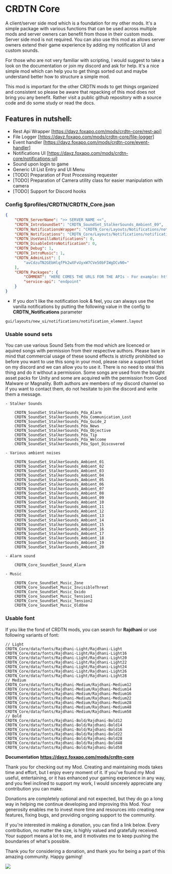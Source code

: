 # CRDTN Core

A client/server side mod which is a foundation for my other mods. It's a simple package with various functions that can be used across multiple mods and server owners can benefit from those in their custom mods. Server side mod is not required. You can also use this mod as allows server owners extend their game experience by adding my notification UI and custom sounds. 

For those who are not very familiar with scripting, I would suggest to take a look on the documentation or join my discord and ask for help. It's a nice simple mod which can help you to get things sorted out and maybe understand better how to structure a simple mod. 

This mod is important for the other CRDTN mods to get things organized and consistent so please be aware that repacking of this mod does not bring you any benefit. Rather visit a public github repository with a source code and do some study or read the docs. 

## Features in nutshell: 

- Rest Api Wrapper [https://dayz.foxapo.com/mods/crdtn-core/rest-api]
- File Logger [https://dayz.foxapo.com/mods/crdtn-core/file-logger]
- Event handler [https://dayz.foxapo.com/mods/crdtn-core/event-handler]
- Notifications UI [https://dayz.foxapo.com/mods/crdtn-core/notifications-ui]
- Sound upon login to game 
- Generic UI List Entry and UI Menu
- [TODO] Preparation of Post Processing requester
- [TODO] Preparation of Camera utility class for easier manipulation with camera
- [TODO] Support for Discord hooks

### Config $profiles/CRDTN/CRDTN_Core.json
```json
{
    "CRDTN_ServerName": ">> SERVER NAME <<",
    "CRDTN_IntroSoundSet": "CRDTN_SoundSet_StalkerSounds_Ambient_09",
    "CRDTN_NotificationsWrapper": "CRDTN_Core/Layouts/Notifications/notifications.layout",
    "CRDTN_Notifications": "CRDTN_Core/Layouts/Notifications/notification_element.layout",
    "CRDTN_UseVanillaNotifications": 0,
    "CRDTN_DisableIntroNotification": 0,
    "CRDTN_Debug": 1,
    "CRDTN_IntroMusic": 1,
    "CRDTN_AdminList": [
        "avCdzuTN2GEbHlqfPk2wXFvUyxW7CVe50bFIWgDCvN0="
    ],
    "CRDTN_Packages": {
        "COMMENT": "HERE COMES THE URLS FOR THE APIs - For example: http://localhost:9999/api",
        "service-api": "endpoint"
    }
}
```

- If you don't like the notification look & feel, you can always use the vanilla notifications by putting the following value in the config to **CRDTN_Notifications** parameter
```
gui/layouts/new_ui/notifications/notification_element.layout
```

### Usable sound sets 

You can use various Sound Sets from the mod which are licenced or aquired songs with permission from their respective authors. Please bare in mind that commercial usage of these sound effects is strictly prohibited so before you want to use this song in your mod, please raise a support ticket on my discord and we can allow you to use it. There is no need to steal this thing and do it without a permission. Some songs are used from the bought asset packs for Unity and some are acquired with the permission from Good Malware or Magnality. Both authors are members of my discord channel so if you want to contact them, do not hesitate to join the discord and write them a message. 

```
- Stalker Sounds 

    CRDTN_SoundSet_StalkerSounds_Pda_Alarm
    CRDTN_SoundSet_StalkerSounds_Pda_Communication_Lost
    CRDTN_SoundSet_StalkerSounds_Pda_Guide_2
    CRDTN_SoundSet_StalkerSounds_Pda_News 
    CRDTN_SoundSet_StalkerSounds_Pda_Objective 
    CRDTN_SoundSet_StalkerSounds_Pda_Tip
    CRDTN_SoundSet_StalkerSounds_Pda_Welcome
    CRDTN_SoundSet_StalkerSounds_Pda_Spot_Discovered

- Various ambient noises 

    CRDTN_SoundSet_StalkerSounds_Ambient_01
    CRDTN_SoundSet_StalkerSounds_Ambient_02
    CRDTN_SoundSet_StalkerSounds_Ambient_03
    CRDTN_SoundSet_StalkerSounds_Ambient_04
    CRDTN_SoundSet_StalkerSounds_Ambient_05
    CRDTN_SoundSet_StalkerSounds_Ambient_06
    CRDTN_SoundSet_StalkerSounds_Ambient_07
    CRDTN_SoundSet_StalkerSounds_Ambient_08
    CRDTN_SoundSet_StalkerSounds_Ambient_09
    CRDTN_SoundSet_StalkerSounds_Ambient_10
    CRDTN_SoundSet_StalkerSounds_Ambient_11
    CRDTN_SoundSet_StalkerSounds_Ambient_12
    CRDTN_SoundSet_StalkerSounds_Ambient_13
    CRDTN_SoundSet_StalkerSounds_Ambient_14
    CRDTN_SoundSet_StalkerSounds_Ambient_15
    CRDTN_SoundSet_StalkerSounds_Ambient_16
    CRDTN_SoundSet_StalkerSounds_Ambient_17
    CRDTN_SoundSet_StalkerSounds_Ambient_18
    CRDTN_SoundSet_StalkerSounds_Ambient_19
    CRDTN_SoundSet_StalkerSounds_Ambient_20

- Alarm sound

    CRDTN_Core_SoundSet_Sound_Alarm

- Music 

    CRDTN_Core_SoundSet_Music_Zone
    CRDTN_Core_SoundSet_Music_InvisibleThreat
    CRDTN_Core_SoundSet_Music_Oxido
    CRDTN_Core_SoundSet_Music_Tension1
    CRDTN_Core_SoundSet_Music_Tension2
    CRDTN_Core_SoundSet_Music_OldOne
```

### Usable font

If you like the fond of CRDTN mods, you can search for **Rajdhani** or use following variants of font: 
```
// Light
CRDTN_Core/data/fonts/Rajdhani-Light/Rajdhani-Light
CRDTN_Core/data/fonts/Rajdhani-Light/Rajdhani-Light16
CRDTN_Core/data/fonts/Rajdhani-Light/Rajdhani-Light20
CRDTN_Core/data/fonts/Rajdhani-Light/Rajdhani-Light22
CRDTN_Core/data/fonts/Rajdhani-Light/Rajdhani-Light24
CRDTN_Core/data/fonts/Rajdhani-Light/Rajdhani-Light26
CRDTN_Core/data/fonts/Rajdhani-Light/Rajdhani-Light28
// Medium
CRDTN_Core/data/fonts/Rajdhani-Medium/Rajdhani-Medium12
CRDTN_Core/data/fonts/Rajdhani-Medium/Rajdhani-Medium14
CRDTN_Core/data/fonts/Rajdhani-Medium/Rajdhani-Medium16
CRDTN_Core/data/fonts/Rajdhani-Medium/Rajdhani-Medium22
CRDTN_Core/data/fonts/Rajdhani-Medium/Rajdhani-Medium28
CRDTN_Core/data/fonts/Rajdhani-Medium/Rajdhani-Medium48
CRDTN_Core/data/fonts/Rajdhani-Medium/Rajdhani-Medium58
// Bold
CRDTN_Core/data/fonts/Rajdhani-Bold/Rajdhani-Bold12
CRDTN_Core/data/fonts/Rajdhani-Bold/Rajdhani-Bold14
CRDTN_Core/data/fonts/Rajdhani-Bold/Rajdhani-Bold16
CRDTN_Core/data/fonts/Rajdhani-Bold/Rajdhani-Bold22
CRDTN_Core/data/fonts/Rajdhani-Bold/Rajdhani-Bold28
CRDTN_Core/data/fonts/Rajdhani-Bold/Rajdhani-Bold48
CRDTN_Core/data/fonts/Rajdhani-Bold/Rajdhani-Bold58
```

**Documentation** **https://dayz.foxapo.com/mods/crdtn-core**

Thank you for checking out my Mod. Creating and maintaining mods takes time and effort, but I enjoy every moment of it. If you've found my Mod useful, entertaining, or it has enhanced your gaming experience in any way, and you feel inclined to support my work, I would sincerely appreciate any contribution you can make.

Donations are completely optional and not expected, but they do go a long way in helping me continue developing and improving this Mod. Your generosity enables me to invest more time and resources into creating new features, fixing bugs, and providing ongoing support to the community.

If you're interested in making a donation, you can find a link below. Every contribution, no matter the size, is highly valued and gratefully received. Your support means a lot to me, and it motivates me to keep pushing the boundaries of what's possible.

Thank you for considering a donation, and thank you for being a part of this amazing community. Happy gaming!

<a href="https://www.buymeacoffee.com/foxapogames"><img src="https://img.buymeacoffee.com/button-api/?text=Buy me a pizza&emoji=🍕&slug=foxapogames&button_colour=43559d&font_colour=ffffff&font_family=Inter&outline_colour=ffffff&coffee_colour=FFDD00" /></a>



